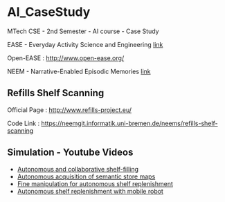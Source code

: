 # AI_CaseStudy
MTech CSE - 2nd Semester - AI course - Case Study

EASE - Everyday Activity Science and Engineering
[link](https://ease-crc.org/)

Open-EASE : http://www.open-ease.org/

NEEM - Narrative-Enabled Episodic Memories [link](http://data.open-ease.org/neems)

## Refills Shelf Scanning
Official Page : http://www.refills-project.eu/

Code Link : https://neemgit.informatik.uni-bremen.de/neems/refills-shelf-scanning

## Simulation - Youtube Videos
 * [Autonomous and collaborative shelf-filling](https://youtu.be/a1i7BI1_9ak)
 * [Autonomous acquisition of semantic store maps](https://youtu.be/pIJGdvPnCmg)
 * [Fine manipulation for autonomous shelf replenishment](https://youtu.be/ad3i1R4m6R4)
 * [Autonomous shelf replenishment with mobile robot](https://youtu.be/UQHlDBVskAg)
